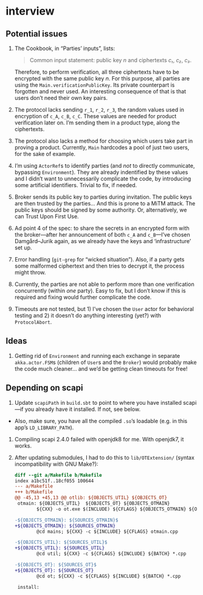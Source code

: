 # interview

## Potential issues

1. The Cookbook, in “Parties’ inputs”, lists:

      > Common input statement: public key *n* and ciphertexts *c₁*, *c₂*, *c₃*.

   Therefore, to perform verification, all three ciphertexts have to be encrypted with the same public key *n*. For this purpose, all parties are using the `Main.verificationPublicKey`. Its private counterpart is forgotten and never used. An interesting consequence of that is that users don’t need their own key pairs.

1. The protocol lacks sending `r_1`, `r_2`, `r_3`, the random values used in encryption of `c_A`, `c_B`, `c_C`. These values are needed for product verification later on. I’m sending them in a product type, along the ciphertexts.

1. The protocol also lacks a method for choosing which users take part in proving a product. Currently, `Main` hardcodes a pool of just two users, for the sake of example.

1. I’m using `ActorRef`s to identify parties (and *not* to directly communicate, bypassing `Environment`). They are already indentified by these values and I didn’t want to unnecessarily complicate the code, by introducing some artificial identifiers. Trivial to fix, if needed.

1. Broker sends its public key to parties during invitation. The public keys are then trusted by the parties… And this is prone to a MiTM attack. The public keys should be signed by some authority. Or, alternatively, we can Trust Upon First Use.

1. Ad point 4 of the spec: to share the secrets in an encrypted form with the broker—after her announcement of both `c_A` and `c_B`—I’ve chosen Damgård–Jurik again, as we already have the keys and ‘infrastructure’ set up.

1. Error handling (`git-grep` for “wicked situation”). Also, if a party gets some malformed ciphertext and then tries to decrypt it, the process might throw.

1. Currently, the parties are not able to perform more than one verification concurrently (within *one* party). Easy to fix, but I don’t know if this is required and fixing would further complicate the code.

1. Timeouts are not tested, but 1) I’ve chosen the `User` actor for behavioral testing and 2) it doesn’t do anything interesting (yet?) with `ProtocolAbort`.

## Ideas

1. Getting rid of `Environment` and running each exchange in separate `akka.actor.FSM`s (children of `User`s and the `Broker`) would probably make the code much cleaner… and we’d be getting clean timeouts for free!

## Depending on scapi

1. Update `scapiPath` in `build.sbt` to point to where you have installed scapi—if you already have it installed. If not, see below.

  * Also, make sure, you have all the compiled `.so`’s loadable (e.g. in this app’s `LD_LIBRARY_PATH`).

1. Compiling scapi 2.4.0 failed with openjdk8 for me. With openjdk7, it works.

1. After updating submodules, I had to do this to `lib/OTExtension/` (syntax incompatibility with GNU Make?):

   ```diff
   diff --git a/Makefile b/Makefile
   index a1bc51f..18cf055 100644
   --- a/Makefile
   +++ b/Makefile
   @@ -45,13 +45,13 @@ otlib: ${OBJECTS_UTIL} ${OBJECTS_OT}
    otmain: ${OBJECTS_UTIL}  ${OBJECTS_OT} ${OBJECTS_OTMAIN}
           ${CXX} -o ot.exe $(INCLUDE) ${CFLAGS} ${OBJECTS_OTMAIN} ${OBJECTS_UTIL} ${OBJECTS_OT} ${LIBRARIES} ${COMPILER_OPTIONS}

   -${OBJECTS_OTMAIN}: ${SOURCES_OTMAIN}$
   +${OBJECTS_OTMAIN}: ${SOURCES_OTMAIN}
           @cd mains; ${CXX} -c ${INCLUDE} ${CFLAGS} otmain.cpp

   -${OBJECTS_UTIL}: ${SOURCES_UTIL}$
   +${OBJECTS_UTIL}: ${SOURCES_UTIL}
           @cd util; ${CXX} -c ${CFLAGS} ${INCLUDE} ${BATCH} *.cpp

   -${OBJECTS_OT}: ${SOURCES_OT}$
   +${OBJECTS_OT}: ${SOURCES_OT}
           @cd ot; ${CXX} -c ${CFLAGS} ${INCLUDE} ${BATCH} *.cpp

    install:
   ```
